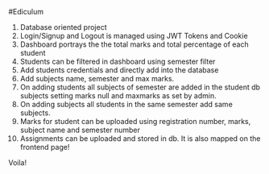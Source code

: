 #Ediculum


1. Database oriented project
2. Login/Signup and Logout is managed using JWT Tokens and Cookie
3. Dashboard portrays the the total marks and total percentage of each student
4. Students can be filtered in dashboard using semester filter
5. Add students credentials and directly add into the database
6. Add subjects name, semester and max marks.
7. On adding students all subjects of semester are added in the student db subjects setting marks null and maxmarks as set by admin.
8. On adding subjects all students in the same semester add same subjects.
9. Marks for student can be uploaded using registration number, marks, subject name and semester number
10. Assignments can be uploaded and stored in db. It is also mapped on the frontend page!

Voila!
